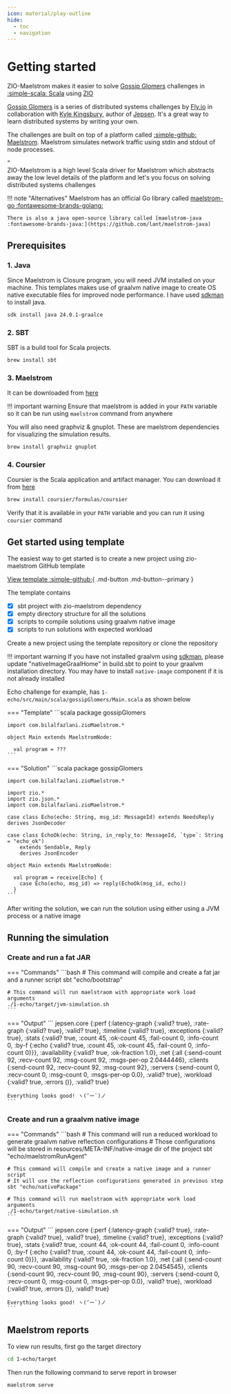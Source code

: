 ```yaml
---
icon: material/play-outline
hide:
  - toc
  - navigation
---
```


# Getting started

ZIO-Maelstrom makes it easier to solve [Gossip Glomers](https://fly.io/dist-sys/) challenges in [:simple-scala: Scala](https://www.scala-lang.org/) using [ZIO](https://zio.dev/)

[Gossip Glomers](https://fly.io/dist-sys/) is a series of distributed systems challenges by [Fly.io](https://fly.io/) in collaboration with [Kyle Kingsbury](https://aphyr.com/about), author of [Jepsen](https://jepsen.io/). It's a great way to learn distributed systems by writing your own.

The challenges are built on top of a platform called [:simple-github: Maelstrom](https://github.com/jepsen-io/maelstrom). Maelstrom simulates network traffic using stdin and stdout of node processes. 

<div markdown="1" class="quote">
<div markdown="1" class="quotation-mark">“</div>
<div markdown="1" class="quote-content">
ZIO-Maelstrom is a high level Scala driver for Maelstrom which abstracts away the low level details of the platform and let's you focus on solving distributed systems challenges
</div>
</div>

!!! note "Alternatives"
    Maelstrom has an official Go library called [maelstrom-go :fontawesome-brands-golang:](https://pkg.go.dev/github.com/jepsen-io/maelstrom/demo/go)

    There is also a java open-source library called [maelstrom-java :fontawesome-brands-java:](https://github.com/lant/maelstrom-java)

## Prerequisites

### 1. Java

Since Maelstrom is Closure program, you will need JVM installed on your machine. This templates makes use of graalvm native image to create OS native executable files for improved node performance. I have used [sdkman](https://sdkman.io) to install java.

```bash
sdk install java 24.0.1-graalce
```

### 2. SBT

SBT is a build tool for Scala projects.

```bash
brew install sbt
```

### 3. Maelstrom

It can be downloaded from [here](https://github.com/jepsen-io/maelstrom/releases/latest)

!!! important warning
    Ensure that maelstrom is added in your `PATH` variable so it can be run using `maelstrom` command from anywhere

You will also need graphviz & gnuplot. These are maelstrom dependencies for visualizing the simulation results.

```bash
brew install graphviz gnuplot
```

### 4. Coursier

Coursier is the Scala application and artifact manager. You can download it from [here](https://get-coursier.io/docs/cli-installation)

```bash
brew install coursier/formulas/coursier
```

Verify that it is available in your `PATH` variable and you can run it using `coursier` command

## Get started using template

The easiest way to get started is to create a new project using zio-maelstrom GitHub template

[View template :simple-github:](https://github.com/bilal-fazlani/gossip-glomers-scala-template){ .md-button .md-button--primary }

The template contains

- [x] sbt project with zio-maelstrom dependency
- [x] empty directory structure for all the solutions
- [x] scripts to compile solutions using graalvm native image
- [x] scripts to run solutions with expected workload

Create a new project using the template repository or clone the repository

!!! important warning
    If you have not installed graalvm using [sdkman](https://sdkman.io), please update "nativeImageGraalHome" in build.sbt to point to your graalvm installation directory. You may have to install `native-image` component if it is not already installed

Echo challenge for example, has `1-echo/src/main/scala/gossipGlomers/Main.scala` as shown below

=== "Template"
    ```scala
    package gossipGlomers

    import com.bilalfazlani.zioMaelstrom.*

    object Main extends MaelstromNode:

      val program = ???
    ```
=== "Solution"
    ```scala
    package gossipGlomers

    import com.bilalfazlani.zioMaelstrom.*

    import zio.*
    import zio.json.*
    import com.bilalfazlani.zioMaelstrom.*

    case class Echo(echo: String, msg_id: MessageId) extends NeedsReply derives JsonDecoder

    case class EchoOk(echo: String, in_reply_to: MessageId, `type`: String = "echo_ok") 
        extends Sendable, Reply
        derives JsonEncoder

    object Main extends MaelstromNode:

      val program = receive[Echo] { 
        case Echo(echo, msg_id) => reply(EchoOk(msg_id, echo))
      }
    ```

After writing the solution, we can run the solution using either using a JVM process or a native image

## Running the simulation

### Create and run a fat JAR

=== "Commands"
    ```bash
    # This command will compile and create a fat jar and a runner script
    sbt "echo/bootstrap"

    # This command will run maelstraom with appropriate work load arguments
    ./1-echo/target/jvm-simulation.sh
    ```
=== "Output"
    ```
    jepsen.core {:perf {:latency-graph {:valid? true},
            :rate-graph {:valid? true},
            :valid? true},
    :timeline {:valid? true},
    :exceptions {:valid? true},
    :stats {:valid? true,
            :count 45,
            :ok-count 45,
            :fail-count 0,
            :info-count 0,
            :by-f {:echo {:valid? true,
                          :count 45,
                          :ok-count 45,
                          :fail-count 0,
                          :info-count 0}}},
    :availability {:valid? true, :ok-fraction 1.0},
    :net {:all {:send-count 92,
                :recv-count 92,
                :msg-count 92,
                :msgs-per-op 2.0444446},
          :clients {:send-count 92, :recv-count 92, :msg-count 92},
          :servers {:send-count 0,
                    :recv-count 0,
                    :msg-count 0,
                    :msgs-per-op 0.0},
          :valid? true},
    :workload {:valid? true, :errors ()},
    :valid? true}
    
    
    Everything looks good! ヽ(‘ー`)ノ
    ```

### Create and run a graalvm native image

=== "Commands"
    ```bash
    # This command will run a reduced workload to generate graalvm native reflection configurations
    # Those configurations will be stored in resources/META-INF/native-image dir of the project
    sbt "echo/maelstromRunAgent"

    # This command will compile and create a native image and a runner script
    # It will use the reflection configurations generated in previous step
    sbt "echo/nativePackage"

    # This command will run maelstraom with appropriate work load arguments
    ./1-echo/target/native-simulation.sh
    ```
=== "Output"
    ```
    jepsen.core {:perf {:latency-graph {:valid? true},
            :rate-graph {:valid? true},
            :valid? true},
    :timeline {:valid? true},
    :exceptions {:valid? true},
    :stats {:valid? true,
            :count 44,
            :ok-count 44,
            :fail-count 0,
            :info-count 0,
            :by-f {:echo {:valid? true,
                          :count 44,
                          :ok-count 44,
                          :fail-count 0,
                          :info-count 0}}},
    :availability {:valid? true, :ok-fraction 1.0},
    :net {:all {:send-count 90,
                :recv-count 90,
                :msg-count 90,
                :msgs-per-op 2.0454545},
          :clients {:send-count 90, :recv-count 90, :msg-count 90},
          :servers {:send-count 0,
                    :recv-count 0,
                    :msg-count 0,
                    :msgs-per-op 0.0},
          :valid? true},
    :workload {:valid? true, :errors ()},
    :valid? true}


    Everything looks good! ヽ(‘ー`)ノ
    ```

## Maelstrom reports

To view run results, first go the target directory

```bash
cd 1-echo/target
```

Then run the following command to serve report in browser

```bash
maelstrom serve
```
